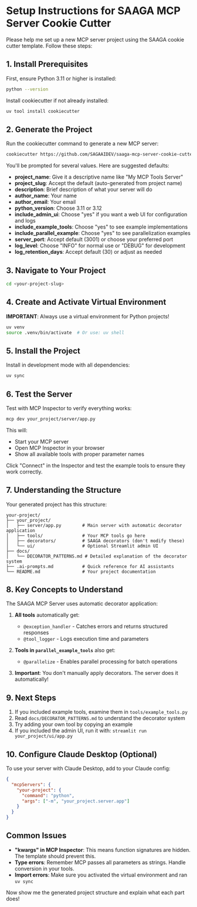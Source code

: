 # Setup Instructions for SAAGA MCP Server Cookie Cutter

Please help me set up a new MCP server project using the SAAGA cookie cutter template. Follow these steps:

## 1. Install Prerequisites

First, ensure Python 3.11 or higher is installed:
```bash
python --version
```

Install cookiecutter if not already installed:
```bash
uv tool install cookiecutter
```

## 2. Generate the Project

Run the cookiecutter command to generate a new MCP server:
```bash
cookiecutter https://github.com/SAGAAIDEV/saaga-mcp-server-cookie-cutter.git
```

You'll be prompted for several values. Here are suggested defaults:

- **project_name**: Give it a descriptive name like "My MCP Tools Server"
- **project_slug**: Accept the default (auto-generated from project name)
- **description**: Brief description of what your server will do
- **author_name**: Your name
- **author_email**: Your email
- **python_version**: Choose 3.11 or 3.12
- **include_admin_ui**: Choose "yes" if you want a web UI for configuration and logs
- **include_example_tools**: Choose "yes" to see example implementations
- **include_parallel_example**: Choose "yes" to see parallelization examples
- **server_port**: Accept default (3001) or choose your preferred port
- **log_level**: Choose "INFO" for normal use or "DEBUG" for development
- **log_retention_days**: Accept default (30) or adjust as needed

## 3. Navigate to Your Project

```bash
cd <your-project-slug>
```

## 4. Create and Activate Virtual Environment

**IMPORTANT**: Always use a virtual environment for Python projects!

```bash
uv venv
source .venv/bin/activate  # Or use: uv shell
```

## 5. Install the Project

Install in development mode with all dependencies:
```bash
uv sync
```

## 6. Test the Server

Test with MCP Inspector to verify everything works:
```bash
mcp dev your_project/server/app.py
```

This will:
- Start your MCP server
- Open MCP Inspector in your browser
- Show all available tools with proper parameter names

Click "Connect" in the Inspector and test the example tools to ensure they work correctly.

## 7. Understanding the Structure

Your generated project has this structure:

```
your-project/
├── your_project/
│   ├── server/app.py        # Main server with automatic decorator application
│   ├── tools/               # Your MCP tools go here
│   ├── decorators/          # SAAGA decorators (don't modify these)
│   └── ui/                  # Optional Streamlit admin UI
├── docs/
│   └── DECORATOR_PATTERNS.md # Detailed explanation of the decorator system
├── .ai-prompts.md           # Quick reference for AI assistants
└── README.md                # Your project documentation
```

## 8. Key Concepts to Understand

The SAAGA MCP Server uses automatic decorator application:

1. **All tools** automatically get:
   - `@exception_handler` - Catches errors and returns structured responses
   - `@tool_logger` - Logs execution time and parameters

2. **Tools in `parallel_example_tools`** also get:
   - `@parallelize` - Enables parallel processing for batch operations

3. **Important**: You don't manually apply decorators. The server does it automatically!

## 9. Next Steps

1. If you included example tools, examine them in `tools/example_tools.py`
2. Read `docs/DECORATOR_PATTERNS.md` to understand the decorator system
3. Try adding your own tool by copying an example
4. If you included the admin UI, run it with: `streamlit run your_project/ui/app.py`

## 10. Configure Claude Desktop (Optional)

To use your server with Claude Desktop, add to your Claude config:

```json
{
  "mcpServers": {
    "your-project": {
      "command": "python",
      "args": ["-m", "your_project.server.app"]
    }
  }
}
```

## Common Issues

- **"kwargs" in MCP Inspector**: This means function signatures are hidden. The template should prevent this.
- **Type errors**: Remember MCP passes all parameters as strings. Handle conversion in your tools.
- **Import errors**: Make sure you activated the virtual environment and ran `uv sync`

Now show me the generated project structure and explain what each part does!